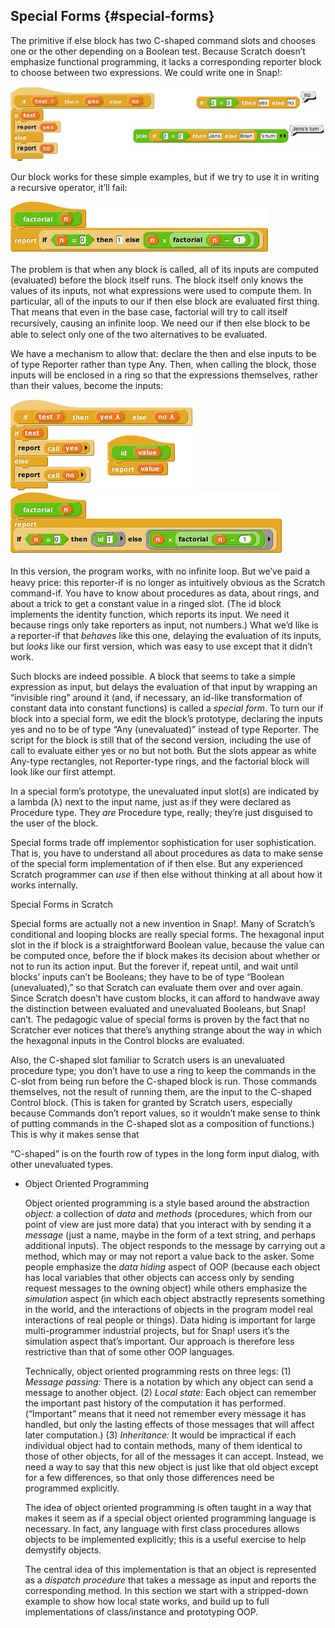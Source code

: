## Special Forms {#special-forms}

The primitive if else block has two C-shaped command slots and chooses one or the other depending on a Boolean test. Because Scratch doesn’t emphasize functional programming, it lacks a corresponding reporter block to choose between two expressions. We could write one in Snap!:

![image](images/Image_150.png)

Our block works for these simple examples, but if we try to use it in writing a recursive operator, it’ll fail:

![image](images/Image_151.png)

The problem is that when any block is called, all of its inputs are computed (evaluated) before the block itself runs. The block itself only knows the values of its inputs, not what expressions were used to compute them. In particular, all of the inputs to our if then else block are evaluated first thing. That means that even in the base case, factorial will try to call itself recursively, causing an inﬁnite loop. We need our if then else block to be able to select only one of the two alternatives to be evaluated.

We have a mechanism to allow that: declare the then and else inputs to be of type Reporter rather than type Any. Then, when calling the block, those inputs will be enclosed in a ring so that the expressions themselves, rather than their values, become the inputs:

![image](images/Image_152.png) ![image](images/Image_153.png)

In this version, the program works, with no inﬁnite loop. But we’ve paid a heavy price: this reporter-if is no longer as intuitively obvious as the Scratch command-if. You have to know about procedures as data, about rings, and about a trick to get a constant value in a ringed slot. (The id block implements the identity function, which reports its input. We need it because rings only take reporters as input, not numbers.) What we’d like is a reporter-if that _behaves_ like this one, delaying the evaluation of its inputs, but _looks_ like our first version, which was easy to use except that it didn’t work.

Such blocks are indeed possible. A block that seems to take a simple expression as input, but delays the evaluation of that input by wrapping an “invisible ring” around it (and, if necessary, an id-like transformation of constant data into constant functions) is called a _special form_. To turn our if block into a special form, we edit the block’s prototype, declaring the inputs yes and no to be of type “Any (unevaluated)” instead of type Reporter. The script for the block is still that of the second version, including the use of call to evaluate either yes or no but not both. But the slots appear as white Any-type rectangles, not Reporter-type rings, and the factorial block will look like our first attempt.

In a special form’s prototype, the unevaluated input slot(s) are indicated by a lambda (λ) next to the input name, just as if they were declared as Procedure type. They _are_ Procedure type, really; they’re just disguised to the user of the block.

Special forms trade off implementor sophistication for user sophistication. That is, you have to understand all about procedures as data to make sense of the special form implementation of if then else. But any experienced Scratch programmer can _use_ if then else without thinking at all about how it works internally.

Special Forms in Scratch

Special forms are actually not a new invention in Snap!. Many of Scratch’s conditional and looping blocks are really special forms. The hexagonal input slot in the if block is a straightforward Boolean value, because the value can be computed once, before the if block makes its decision about whether or not to run its action input. But the forever if, repeat until, and wait until blocks’ inputs can’t be Booleans; they have to be of type “Boolean (unevaluated),” so that Scratch can evaluate them over and over again. Since Scratch doesn’t have custom blocks, it can afford to handwave away the distinction between evaluated and unevaluated Booleans, but Snap! can’t. The pedagogic value of special forms is proven by the fact that no Scratcher ever notices that there’s anything strange about the way in which the hexagonal inputs in the Control blocks are evaluated.

Also, the C-shaped slot familiar to Scratch users is an unevaluated procedure type; you don’t have to use a ring to keep the commands in the C-slot from being run before the C-shaped block is run. Those commands themselves, not the result of running them, are the input to the C-shaped Control block. (This is taken for granted by Scratch users, especially because Commands don’t report values, so it wouldn’t make sense to think of putting commands in the C-shaped slot as a composition of functions.) This is why it makes sense that

“C-shaped” is on the fourth row of types in the long form input dialog, with other unevaluated types.

*   Object Oriented Programming

    Object oriented programming is a style based around the abstraction _object:_ a collection of _data_ and _methods_ (procedures, which from our point of view are just more data) that you interact with by sending it a _message_ (just a name, maybe in the form of a text string, and perhaps additional inputs). The object responds to the message by carrying out a method, which may or may not report a value back to the asker. Some people emphasize the _data hiding_ aspect of OOP (because each object has local variables that other objects can access only by sending request messages to the owning object) while others emphasize the _simulation_ aspect (in which each object abstractly represents something in the world, and the interactions of objects in the program model real interactions of real people or things). Data hiding is important for large multi-programmer industrial projects, but for Snap! users it’s the simulation aspect that’s important. Our approach is therefore less restrictive than that of some other OOP languages.

    Technically, object oriented programming rests on three legs: (1) _Message passing:_ There is a notation by which any object can send a message to another object. (2) _Local state:_ Each object can remember the important past history of the computation it has performed. (“Important” means that it need not remember every message it has handled, but only the lasting effects of those messages that will affect later computation.) (3) _Inheritance:_ It would be impractical if each individual object had to contain methods, many of them identical to those of other objects, for all of the messages it can accept. Instead, we need a way to say that this new object is just like that old object except for a few differences, so that only those differences need be programmed explicitly.

    The idea of object oriented programming is often taught in a way that makes it seem as if a special object oriented programming language is necessary. In fact, any language with first class procedures allows objects to be implemented explicitly; this is a useful exercise to help demystify objects.

    The central idea of this implementation is that an object is represented as a _dispatch procedure_ that takes a message as input and reports the corresponding method. In this section we start with a stripped-down example to show how local state works, and build up to full implementations of class/instance and prototyping OOP.